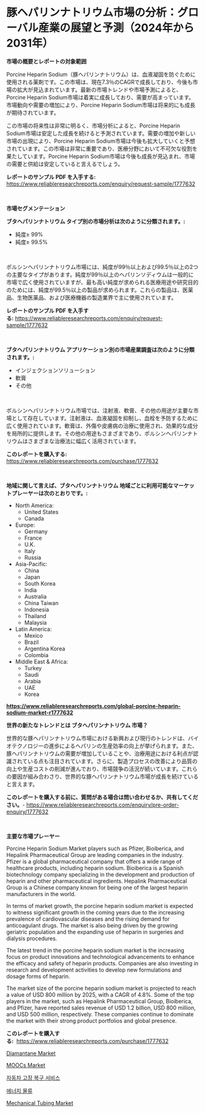 <p><h1>豚ヘパリンナトリウム市場の分析：グローバル産業の展望と予測（2024年から2031年）</h1></p><p><strong>市場の概要とレポートの対象範囲</strong></p>
<p><p>Porcine Heparin Sodium（豚ヘパリンナトリウム）は、血液凝固を防ぐために使用される薬剤です。この市場は、現在7.3％のCAGRで成長しており、今後も市場の拡大が見込まれています。最新の市場トレンドや市場予測によると、Porcine Heparin Sodium市場は着実に成長しており、需要が高まっています。市場動向や需要の増加により、Porcine Heparin Sodium市場は将来的にも成長が期待されています。</p><p>この市場の将来性は非常に明るく、市場分析によると、Porcine Heparin Sodium市場は安定した成長を続けると予測されています。需要の増加や新しい市場の出現により、Porcine Heparin Sodium市場は今後も拡大していくと予想されています。この市場は非常に重要であり、医療分野において不可欠な役割を果たしています。Porcine Heparin Sodium市場は今後も成長が見込まれ、市場の需要と供給は安定していると言えるでしょう。</p></p>
<p><strong>レポートのサンプル PDF を入手する:</strong> <a href="https://www.reliableresearchreports.com/enquiry/request-sample/1777632">https://www.reliableresearchreports.com/enquiry/request-sample/1777632</a></p>
<p>&nbsp;</p>
<p><strong>市場セグメンテーション</strong></p>
<p><strong>ブタヘパリンナトリウム タイプ別の市場分析は次のように分類されます。:</strong></p>
<p><ul><li>純度≥ 99%</li><li>純度≥ 99.5%</li></ul></p>
<p>&nbsp;</p>
<p><p>ポルシンヘパリンナトリウム市場には、純度が99％以上および99.5％以上の2つの主要なタイプがあります。純度が99％以上のヘパリンソディウムは一般的に市場で広く使用されていますが、最も高い純度が求められる医療用途や研究目的のためには、純度が99.5％以上の製品が求められます。これらの製品は、医薬品、生物医薬品、および医療機器の製造業界で主に使用されています。</p></p>
<p><strong>レポートのサンプル PDF を入手する:</strong>&nbsp;<a href="https://www.reliableresearchreports.com/enquiry/request-sample/1777632">https://www.reliableresearchreports.com/enquiry/request-sample/1777632</a></p>
<p>&nbsp;</p>
<p><strong> ブタヘパリンナトリウム アプリケーション別の市場産業調査は次のように分類されます。:</strong></p>
<p><ul><li>インジェクションソリューション</li><li>軟膏</li><li>その他</li></ul></p>
<p>&nbsp;</p>
<p><p>ポルシンヘパリンナトリウム市場では、注射液、軟膏、その他の用途が主要な市場として存在しています。注射液は、血液凝固を抑制し、血栓を予防するために広く使用されています。軟膏は、外傷や皮膚病の治療に使用され、効果的な成分を局所的に提供します。その他の用途もさまざまであり、ポルシンヘパリンナトリウムはさまざまな治療法に幅広く活用されています。</p></p>
<p><strong>このレポートを購入する:</strong>&nbsp; <a href="https://www.reliableresearchreports.com/purchase/1777632">https://www.reliableresearchreports.com/purchase/1777632</a></p>
<p>&nbsp;</p>
<p><strong>地域に関して言えば、ブタヘパリンナトリウム 地域ごとに利用可能なマーケットプレーヤーは次のとおりです。:</strong></p>
<p><ul>
    <li>
        North America:
        <ul>
            <li>United States</li>
            <li>Canada</li>
        </ul>
    </li>
    <li>
        Europe:
        <ul>
            <li>Germany</li>
            <li>France</li>
            <li>U.K.</li>
            <li>Italy</li>
            <li>Russia</li>
        </ul>
    </li>
    <li>
        Asia-Pacific:
        <ul>
            <li>China</li>
            <li>Japan</li>
            <li>South Korea</li>
            <li>India</li>
            <li>Australia</li>
            <li>China Taiwan</li>
            <li>Indonesia</li>
            <li>Thailand</li>
            <li>Malaysia</li>
        </ul>
    </li>
    <li>
        Latin America:
        <ul>
            <li>Mexico</li>
            <li>Brazil</li>
            <li>Argentina Korea</li>
            <li>Colombia</li>
        </ul>
    </li>
    <li>
        Middle East & Africa:
        <ul>
            <li>Turkey</li>
            <li>Saudi</li>
            <li>Arabia</li>
            <li>UAE</li>
            <li>Korea</li>
        </ul>
    </li>
    </ul></p>
<p><strong><a href="https://www.reliableresearchreports.com/global-porcine-heparin-sodium-market-r1777632">https://www.reliableresearchreports.com/global-porcine-heparin-sodium-market-r1777632</a></strong>&nbsp;</p>
<p><strong>世界の新たなトレンドとは ブタヘパリンナトリウム 市場？</strong></p>
<p><p>世界的な豚ヘパリンナトリウム市場における新興および現行のトレンドは、バイオテクノロジーの進歩によるヘパリンの生産効率の向上が挙げられます。また、豚ヘパリンナトリウムの需要が増加していることや、治療用途における利点が認識されている点も注目されています。さらに、製造プロセスの改善により品質の向上や生産コストの削減が進んでおり、市場競争の活況が続いています。これらの要因が組み合わさり、世界的な豚ヘパリンナトリウム市場が成長を続けていると言えます。</p></p>
<p><strong>このレポートを購入する前に、質問がある場合は問い合わせるか、共有してください。</strong>- <a href="https://www.reliableresearchreports.com/enquiry/pre-order-enquiry/1777632">https://www.reliableresearchreports.com/enquiry/pre-order-enquiry/1777632</a></p>
<p>&nbsp;</p>
<p><strong>主要な市場プレーヤー</strong></p>
<p><p>Porcine Heparin Sodium Market players such as Pfizer, Bioiberica, and Hepalink Pharmaceutical Group are leading companies in the industry. Pfizer is a global pharmaceutical company that offers a wide range of healthcare products, including heparin sodium. Bioiberica is a Spanish biotechnology company specializing in the development and production of heparin and other pharmaceutical ingredients. Hepalink Pharmaceutical Group is a Chinese company known for being one of the largest heparin manufacturers in the world.</p><p>In terms of market growth, the porcine heparin sodium market is expected to witness significant growth in the coming years due to the increasing prevalence of cardiovascular diseases and the rising demand for anticoagulant drugs. The market is also being driven by the growing geriatric population and the expanding use of heparin in surgeries and dialysis procedures.</p><p>The latest trend in the porcine heparin sodium market is the increasing focus on product innovations and technological advancements to enhance the efficacy and safety of heparin products. Companies are also investing in research and development activities to develop new formulations and dosage forms of heparin.</p><p>The market size of the porcine heparin sodium market is projected to reach a value of USD 800 million by 2025, with a CAGR of 4.8%. Some of the top players in the market, such as Hepalink Pharmaceutical Group, Bioiberica, and Pfizer, have reported sales revenue of USD 1.2 billion, USD 800 million, and USD 500 million, respectively. These companies continue to dominate the market with their strong product portfolios and global presence.</p></p>
<p><strong>このレポートを購入する:</strong>&nbsp;&nbsp;<a href="https://www.reliableresearchreports.com/purchase/1777632">https://www.reliableresearchreports.com/purchase/1777632</a></p>
<p><p><a href="https://issuu.com/reportprime-2/docs/diamantane-market-size-2030.pptx">Diamantane Market</a></p><p><a href="https://github.com/globismark/Market-Research-Report-List-2/blob/main/moocs-market.md">MOOCs Market</a></p><p><a href="https://github.com/vsoq0zknh59/Market-Research-Report-List-1/blob/main/981665623800.md">자동차 고장 복구 서비스</a></p><p><a href="https://github.com/Tristiarton768456/Market-Research-Report-List-1/blob/main/946172723801.md">에너지 물류</a></p><p><a href="https://issuu.com/reportprime-2/docs/mechanical-tubing-market-size-2030.pptx">Mechanical Tubing Market</a></p></p>